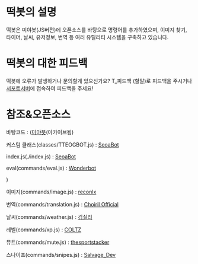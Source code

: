 # 떡봇의 설명

떡봇은 미야봇(JS버전)에 오픈소스를 바탕으로 명령어를 추가하였으며, 이미지 찾기, 타이머, 날씨, 유저정보, 번역 등
여러 유틸리티 시스템을 구축하고 있습니다.

# 떡봇의 대한 피드백
떡봇에 오류가 발생하거나 문의할게 있으신가요? T_피드백 (할말)로 피드백을 주시거나 [서포트서버](https://discord.com/invite/CJaW8yHxht)에 접속하여 피드백을 주세요!

# 참조&오픈소스
바탕코드 : 
([미야봇](https://github.com/CwhiteKJ/Miya)(아카이브됨)
    
커스텀 클래스(classes/TTEOGBOT.js) : [SeoaBot](https://github.com/seoaapp/SeoaBot)
    
index.js(./index.js) : [SeoaBot](https://github.com/seoaapp/SeoaBot)
    
eval(commands/eval.js) : [Wonderbot](https://github.com/wonderlandpark/wonderbot)

)

이미지(commands/image.js) : [reconlx](https://www.youtube.com/watch?v=c7d8n5IkPSM)

번역(commands/translation.js) : [Choiril Official](https://www.youtube.com/watch?v=b1a1VsD_yfE&t=398s)

날씨(commands/weather.js) : [김실리](https://www.youtube.com/watch?v=MylCOm7v0ZY&t=49s)

레벨(commands/xp.js) : [COLTZ](https://www.youtube.com/watch?v=RWk4QNL0tvg)

뮤트(commands/mute.js) : [thesportstacker](https://www.youtube.com/watch?v=T2U1DRAW4J4&t=13s)

스나이프(commands/snipes.js) : [Salvage_Dev](https://www.youtube.com/watch?v=n0YSVcg9Z1g&t=390s)
